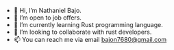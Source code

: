 - 👋 Hi, I’m Nathaniel Bajo.
- 👀 I’m open to job offers.
- 🌱 I’m currently learning Rust programming language.
- 💞️ I’m looking to collaborate with rust developers.
- 📫 You can reach me via email bajon7680@gmail.com

<!---
Nathy-bajo/Nathy-bajo is a ✨ special ✨ repository because its `README.md` (this file) appears on your GitHub profile.
You can click the Preview link to take a look at your changes.
--->
